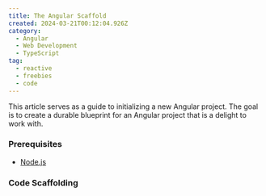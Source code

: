 ```yaml
---
title: The Angular Scaffold
created: 2024-03-21T00:12:04.926Z
category:
  - Angular
  - Web Development
  - TypeScript
tag:
  - reactive
  - freebies
  - code
---
```


This article serves as a guide to initializing a new Angular project. The goal is to create a durable blueprint for an Angular project that is a delight to work with.

### Prerequisites

- [Node.js](https://nodejs.org/en/)

### Code Scaffolding

```bash

```

